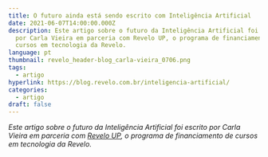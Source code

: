 ```yaml
---
title: O futuro ainda está sendo escrito com Inteligência Artificial
date: 2021-06-07T14:00:00.000Z
description: Este artigo sobre o futuro da Inteligência Artificial foi escrito
  por Carla Vieira em parceria com Revelo UP, o programa de financiamento de
  cursos em tecnologia da Revelo.
language: pt
thumbnail: revelo_header-blog_carla-vieira_0706.png
tags:
  - artigo
hyperlink: https://blog.revelo.com.br/inteligencia-artificial/
categories:
  - artigo
draft: false
---
```

*Este artigo sobre o futuro da Inteligência Artificial* *foi escrito por Carla Vieira em parceria com [Revelo UP](https://up.revelo.com.br/home?utm_source=influencer&utm_medium=referral&utm_campaign=insta_feed-marketing-cand_rup-awr-na-na-na-nd-revelo_up_carlavieira&utm_term=null&utm_content=oq_e_reveloup), o programa de financiamento de cursos em tecnologia da Revelo.*